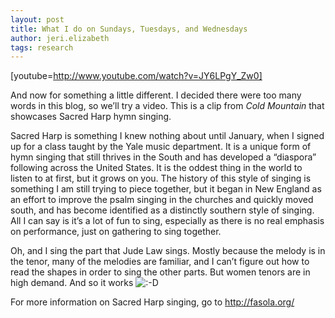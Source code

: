 ```yaml
---
layout: post
title: What I do on Sundays, Tuesdays, and Wednesdays
author: jeri.elizabeth
tags: research
---
```

[youtube=http://www.youtube.com/watch?v=JY6LPgY_Zw0]

And now for something a little different. I decided there were too many words in this blog, so we&#8217;ll try a video. This is a clip from *Cold Mountain* that showcases Sacred Harp hymn singing.

Sacred Harp is something I knew nothing about until January, when I signed up for a class taught by the Yale music department. It is a unique form of hymn singing that still thrives in the South and has developed a &#8220;diaspora&#8221; following across the United States. It is the oddest thing in the world to listen to at first, but it grows on you. The history of this style of singing is something I am still trying to piece together, but it began in New England as an effort to improve the psalm singing in the churches and quickly moved south, and has become identified as a distinctly southern style of singing. All I can say is it&#8217;s a lot of fun to sing, especially as there is no real emphasis on performance, just on gathering to sing together.

Oh, and I sing the part that Jude Law sings. Mostly because the melody is in the tenor, many of the melodies are familiar, and I can&#8217;t figure out how to read the shapes in order to sing the other parts. But women tenors are in high demand. And so it works <img src='http://jeriwieringa.com/wp-includes/images/smilies/icon_biggrin.gif' alt=':-D' class='wp-smiley' />

For more information on Sacred Harp singing, go to <http://fasola.org/>
